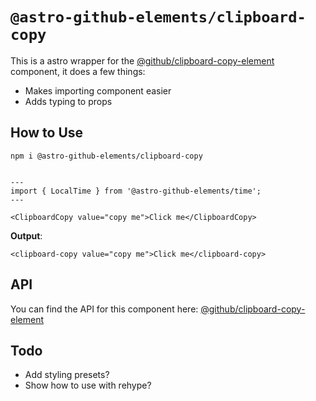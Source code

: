 # `@astro-github-elements/clipboard-copy`

This is a astro wrapper for the [@github/clipboard-copy-element](https://github.com/github/clipboard-copy-element#readme) component, it does a few things:

- Makes importing component easier
- Adds typing to props

## How to Use

```
npm i @astro-github-elements/clipboard-copy
```

```tsx

---
import { LocalTime } from '@astro-github-elements/time';
---

<ClipboardCopy value="copy me">Click me</ClipboardCopy>
```

**Output**:
```
<clipboard-copy value="copy me">Click me</clipboard-copy>
```

## API

You can find the API for this component here: [@github/clipboard-copy-element](https://github.com/github/clipboard-copy-element#readme)

## Todo

- Add styling presets?
- Show how to use with rehype?